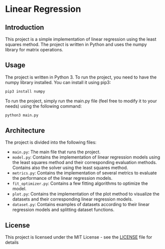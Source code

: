 # Linear Regression

## Introduction
This project is a simple implementation of linear regression using the least squares method. The project is written in Python and uses the numpy library for matrix operations.

## Usage
The project is written in Python 3. To run the project, you need to have the numpy library installed. You can install it using pip3:
```bash
pip3 install numpy
```

To run the project, simply run the main.py file (feel free to modify it to your needs) using the following command:
```bash
python3 main.py
```

## Architecture
The project is divided into the following files:
- ```main.py```: The main file that runs the project.
- ```model.py```: Contains the implementation of linear regression models using the least squares method and their corresponding evaluation methods. Contains also the solver using the least squares method.
- ```metrics.py```: Contains the implementation of several metrics to evaluate the performance of the linear regression models.
- ```fit_optimizer.py```: Contains a few fitting algorithms to optimize the model.
- ```plot.py```: Contains the implementation of the plot method to visualize the datasets and their corresponding linear regression models.
- ```dataset.py```: Contains examples of datasets according to their linear regression models and splitting dataset functions.

## License
This project is licensed under the MIT License - see the [LICENSE](LICENSE) file for details
